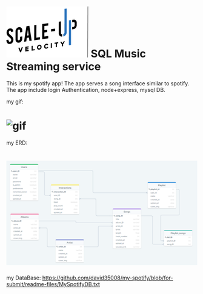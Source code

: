 # ![Scale-Up Velocity](./readme-files/logo-main.png)   SQL Music Streaming service

This is my spotify app!
The app serves a song interface similar to spotify.
The app include login Authentication, node+express, mysql DB.

my gif:
# ![gif](./readme-files/my-app.gif)

my ERD:
# ![pictue](./readme-files/my-ERD.png)

my DataBase:
https://github.com/david35008/my-spotify/blob/for-submit/readme-files/MySpotifyDB.txt
